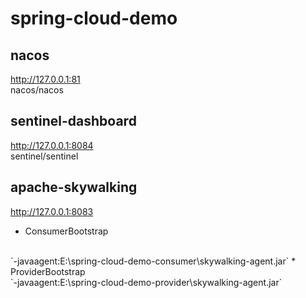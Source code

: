 # spring-cloud-demo

## nacos
http://127.0.0.1:81
<br>
nacos/nacos

## sentinel-dashboard
http://127.0.0.1:8084
<br>
sentinel/sentinel

## apache-skywalking
http://127.0.0.1:8083
* ConsumerBootstrap
<br>
`-javaagent:E:\spring-cloud-demo-consumer\skywalking-agent.jar`
* ProviderBootstrap
<br>
`-javaagent:E:\spring-cloud-demo-provider\skywalking-agent.jar`